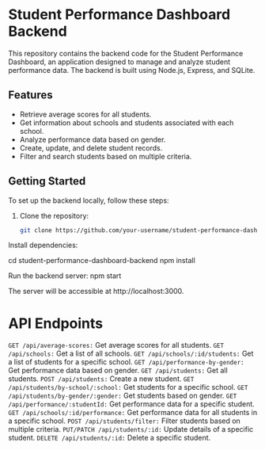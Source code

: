 # Student Performance Dashboard Backend

This repository contains the backend code for the Student Performance Dashboard, an application designed to manage and analyze student performance data. The backend is built using Node.js, Express, and SQLite.

## Features

- Retrieve average scores for all students.
- Get information about schools and students associated with each school.
- Analyze performance data based on gender.
- Create, update, and delete student records.
- Filter and search students based on multiple criteria.

## Getting Started

To set up the backend locally, follow these steps:

1. Clone the repository:

   ```bash
   git clone https://github.com/your-username/student-performance-dashboard-backend.git

Install dependencies:

cd student-performance-dashboard-backend
npm install

Run the backend server:
npm start

The server will be accessible at http://localhost:3000.

# API Endpoints

`GET /api/average-scores:` Get average scores for all students.
`GET /api/schools:` Get a list of all schools.
`GET /api/schools/:id/students:` Get a list of students for a specific school.
`GET /api/performance-by-gender:` Get performance data based on gender.
`GET /api/students:` Get all students.
`POST /api/students:` Create a new student.
`GET /api/students/by-school/:school:` Get students for a specific school.
`GET /api/students/by-gender/:gender:` Get students based on gender.
`GET /api/performance/:studentId:` Get performance data for a specific student.
`GET /api/schools/:id/performance:` Get performance data for all students in a specific school.
`POST /api/students/filter:` Filter students based on multiple criteria.
`PUT/PATCH /api/students/:id:` Update details of a specific student.
`DELETE /api/students/:id:` Delete a specific student.